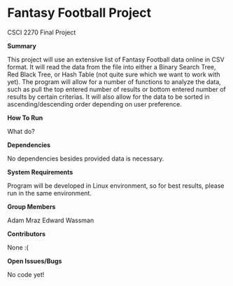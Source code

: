 # Fantasy Football Project
CSCI 2270 Final Project

**Summary**

This project will use an extensive list of Fantasy Football data online in CSV format.  It will read the data from the file into either a Binary Search Tree, Red Black Tree, or Hash Table (not quite sure which we want to work with yet).  The program will allow for a number of functions to analyze the data, such as pull the top entered number of results or bottom entered number of results by certain criterias.  It will also allow for the data to be sorted in ascending/descending order depending on user preference.

**How To Run**

What do?

**Dependencies**

No dependencies besides provided data is necessary.

**System Requirements**

Program will be developed in Linux environment, so for best results, please run in the same environment.

**Group Members**

Adam Mraz
Edward Wassman

**Contributors**

None :(

**Open Issues/Bugs**

No code yet!

